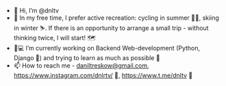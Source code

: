 - 👋 Hi, I’m @dnltv
- 👀 In my free time, I prefer active recreation: cycling in summer 🚴🏼, skiing in winter ⛷. If there is an opportunity to arrange a small trip - without thinking twice, I will start! 🗺
- 🌱💻 I’m currently working on Backend Web-development (Python, Django 🤠) and trying to learn as much as possible 🧠
- 📫 How to reach me - daniltreskow@gmail.com, https://www.instagram.com/dnlrtv/ 📸, https://www.t.me/dnltv 📱

<!---
dnltv/dnltv is a ✨ special ✨ repository because its `README.md` (this file) appears on your GitHub profile.
You can click the Preview link to take a look at your changes.
--->
